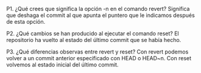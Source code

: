 ﻿P1. ¿Qué crees que significa la opción -n en el comando revert?
	Significa que deshaga el commit al que apunta el puntero que le indicamos después de esta opción.

P2. ¿Qué cambios se han producido al ejecutar el comando reset?
	El repositorio ha vuelto al estado del último commit que se había hecho.

P3. ¿Qué diferencias observas entre revert y reset?
	Con revert podemos volver a un commit anterior especificado con HEAD o HEAD~n. Con reset volvemos al estado inicial del último commit.